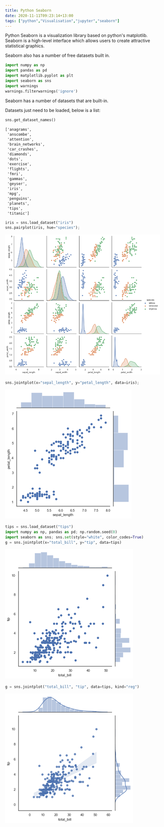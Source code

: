 ```yaml
---
title: Python Seaborn  
date: 2020-11-11T09:23:14+13:00
tags: ["python","Visualisation","jupyter","seaborn"]
---
```




Python Seaborn is a visualization library based on python's matplotlib. Seaborn is a high-level interface which allows users to create attractive statistical graphics.

Seaborn also has a number of free datasets built in.


```python
import numpy as np
import pandas as pd
import matplotlib.pyplot as plt
import seaborn as sns
import warnings
warnings.filterwarnings('ignore')
```

Seaborn has a number of datasets that are built-in.

Datasets just need to be loaded, below is a list:


```python
sns.get_dataset_names()
```




    ['anagrams',
     'anscombe',
     'attention',
     'brain_networks',
     'car_crashes',
     'diamonds',
     'dots',
     'exercise',
     'flights',
     'fmri',
     'gammas',
     'geyser',
     'iris',
     'mpg',
     'penguins',
     'planets',
     'tips',
     'titanic']




```python
iris = sns.load_dataset("iris")
sns.pairplot(iris, hue="species");
```


![png](output_3_0.png)



```python
sns.jointplot(x="sepal_length", y="petal_length", data=iris);
```


![png](output_4_0.png)



```python
tips = sns.load_dataset("tips")
import numpy as np, pandas as pd; np.random.seed(0)
import seaborn as sns; sns.set(style="white", color_codes=True)
g = sns.jointplot(x="total_bill", y="tip", data=tips)
```


![png](output_5_0.png)



```python
g = sns.jointplot("total_bill", "tip", data=tips, kind="reg")
```


![png](output_6_0.png)



```python

```

